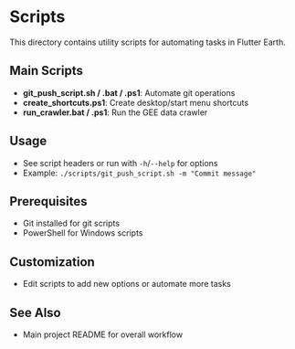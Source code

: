 # Scripts

This directory contains utility scripts for automating tasks in Flutter Earth.

## Main Scripts
- **git_push_script.sh / .bat / .ps1**: Automate git operations
- **create_shortcuts.ps1**: Create desktop/start menu shortcuts
- **run_crawler.bat / .ps1**: Run the GEE data crawler

## Usage
- See script headers or run with `-h`/`--help` for options
- Example: `./scripts/git_push_script.sh -m "Commit message"`

## Prerequisites
- Git installed for git scripts
- PowerShell for Windows scripts

## Customization
- Edit scripts to add new options or automate more tasks

## See Also
- Main project README for overall workflow 